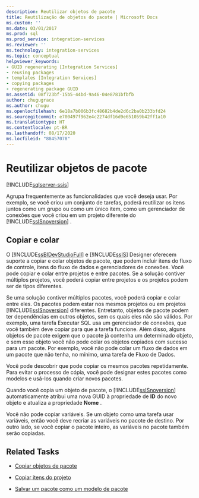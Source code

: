 ```yaml
---
description: Reutilizar objetos de pacote
title: Reutilização de objetos do pacote | Microsoft Docs
ms.custom: ''
ms.date: 03/01/2017
ms.prod: sql
ms.prod_service: integration-services
ms.reviewer: ''
ms.technology: integration-services
ms.topic: conceptual
helpviewer_keywords:
- GUID regenerating [Integration Services]
- reusing packages
- templates [Integration Services]
- copying packages
- regenerating package GUID
ms.assetid: 08f723bf-15b5-44bd-9a46-04e8781bfbfb
author: chugugrace
ms.author: chugu
ms.openlocfilehash: 6e18a7b006b3fc48682b4de2d6c2ba0b233bfd24
ms.sourcegitcommit: e700497f962e4c2274df16d9e651059b42ff1a10
ms.translationtype: HT
ms.contentlocale: pt-BR
ms.lasthandoff: 08/17/2020
ms.locfileid: "88457078"
---
```

# <a name="reuse-of-package-objects"></a>Reutilizar objetos de pacote

[!INCLUDE[sqlserver-ssis](../includes/applies-to-version/sqlserver-ssis.md)]


  Agrupa frequentemente as funcionalidades que você deseja usar. Por exemplo, se você criou um conjunto de tarefas, poderá reutilizar os itens juntos como um grupo ou como um único item, como um gerenciador de conexões que você criou em um projeto diferente do [!INCLUDE[ssISnoversion](../includes/ssisnoversion-md.md)] .  
  
## <a name="copy-and-paste"></a>Copiar e colar  
 O [!INCLUDE[ssBIDevStudioFull](../includes/ssbidevstudiofull-md.md)] e [!INCLUDE[ssIS](../includes/ssis-md.md)] Designer oferecem suporte a copiar e colar objetos de pacote, que podem incluir itens do fluxo de controle, itens do fluxo de dados e gerenciadores de conexões. Você pode copiar e colar entre projetos e entre pacotes. Se a solução contiver múltiplos projetos, você poderá copiar entre projetos e os projetos podem ser de tipos diferentes.  
  
 Se uma solução contiver múltiplos pacotes, você poderá copiar e colar entre eles. Os pacotes podem estar nos mesmos projetos ou em projetos [!INCLUDE[ssISnoversion](../includes/ssisnoversion-md.md)] diferentes. Entretanto, objetos de pacote podem ter dependências em outros objetos, sem os quais eles não são válidos. Por exemplo, uma tarefa Executar SQL usa um gerenciador de conexões, que você também deve copiar para que a tarefa funcione. Além disso, alguns objetos de pacote exigem que o pacote já contenha um determinado objeto, e sem esse objeto você não pode colar os objetos copiados com sucesso para um pacote. Por exemplo, você não pode colar um fluxo de dados em um pacote que não tenha, no mínimo, uma tarefa de Fluxo de Dados.  
  
 Você pode descobrir que pode copiar os mesmos pacotes repetidamente. Para evitar o processo de cópia, você pode designar estes pacotes como modelos e usá-los quando criar novos pacotes.  
  
 Quando você copia um objeto de pacote, o [!INCLUDE[ssISnoversion](../includes/ssisnoversion-md.md)] automaticamente atribui uma nova GUID à propriedade de **ID** do novo objeto e atualiza a propriedade **Nome** .  
  
 Você não pode copiar variáveis. Se um objeto como uma tarefa usar variáveis, então você deve recriar as variáveis no pacote de destino. Por outro lado, se você copiar o pacote inteiro, as variáveis no pacote também serão copiadas.  
  
## <a name="related-tasks"></a>Related Tasks  
  
-   [Copiar objetos de pacote](../integration-services/copy-package-objects.md)  
  
-   [Copiar itens do projeto](https://msdn.microsoft.com/library/1606c54d-20f9-49f3-a4ef-caad83a772aa)  
  
-   [Salvar um pacote como um modelo de pacote](https://msdn.microsoft.com/library/efe66cec-3933-4f6e-8d35-fe3d300de66c)  
  
  

